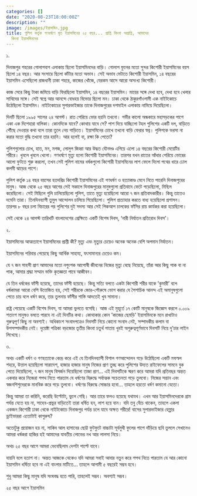 ```yaml
---
categories: []
date: "2020-08-23T18:00:00Z"
description: ""
image: /images/ইয়াসমিন.jpg
title: পুলিশ কর্তৃক গণধর্ষণে মৃত ইয়াসমিনের ২৫ বছর... প্রাপ্তি কিংবা অপ্রাপ্তি, আমাদের
  কিংবা ইয়াসমিনদের
---
```

১.

দিনাজপুর শহরের গোলাপবাগ এলাকায় ছিলো ইয়াসমিনদের বাড়ি। গোলাপ ফুলের মতো সুন্দর কিশোরী ইয়াসমিনের বয়স ছিলো ১৪ বছর। আর সংসারে ছিলো কাঁটার মতো অভাব। সেই অভাব মেটাতে কিশোরী ইয়াসমিন, ১৪ বছরের ইয়াসমিন এসেছিলো রাজধানী ঢাকা শহরে, কাজের খোঁজে, যেরকম আসে আরো অসংখ্য কিশোরী। 

কাজ সেরে কিছু টাকা জমিয়ে বাড়ি ফিরছিলো ইয়াসমিন, ১৪ বছরের ইয়াসমিন। মায়ের সঙ্গে দেখা হবে, দেখা হবে খেলার সাথিদের সঙ্গে। সেই স্বপ্নে আর আনন্দে বোধহয় বিভোর ছিলো মন। ঢাকা থেকে ঠাকুরগাঁওগামী এক নাইটকোচে উঠেছিলো ইয়াসমিন। নাইটকোচের সুপারভাইজার তাকে দিনাজপুরের দশমাইল এলাকায় নামিয়ে দিয়েছিলো। 

দিনটি ছিলো ১৯৯৫ সালের ২৪ আগস্ট। রাত পেরিয়ে ভোর হয়নি তখনো। গভীর কালো অন্ধকারে মহাসড়কের পাশে একা এক দিশেহারা বালিকা। কোনদিকে যাবে? কোথায় যাবে সে? পাশ দিয়ে যাচ্ছিলো টহল পুলিশের একটি দল, বাড়িতে পৌঁছে দেওয়ার কথা বলে তারা তুলে নেয় গাড়িতে। ইয়াসমিনের চোখে তখনো বাড়ি ফেরার স্বপ্ন। পুলিশকে ভরসা না করার মতো বুদ্ধি তখনো তার হয়নি। আর হলেই বা, রক্ষা কি পেতো?

পুলিশগুলোর চোখ, হাত, মন, মগজ, লোলুপ জিহ্বা আর উদ্ধত যৌনদণ্ড এগিয়ে এলো ১৪ বছরের কিশোরী মেয়েটির শরীরে। খুবলে খুবলে খেলো। গণধর্ষণে মৃত্যু হলো কিশোরী ইয়াসমিনের। তারপর যখন রাতের আঁধার পেরিয়ে ভোরের আলো ফুটতে শুরু করলো, তখন সেই পুলিশ নামের ধর্ষকগুলো কিশোরী ইয়াসমিনের লাশ ফেলে দিলো পথের ধারে ঢোল কলমী ঝাড়ের পাশে। 

পুলিশ কর্তৃক ১৪ বছর বয়সের হতদরিদ্র কিশোরী ইয়াসমিনের এই গণধর্ষণ ও হত্যাকাণ্ড মেনে নিতে পারেনি দিনাজপুরের মানুষ। আজ থেকে ২৫ বছর আগের সেই সকালে দিনাজপুরের মানুষগুলো প্রতিবাদে ফেটে পড়েছিলো, মিছিল করেছিলো। সেই মিছিলে গুলি চালিয়েছিলো পুলিশ, তাতে মৃত্যু হয়েছিলো আরো ৭ জন প্রতিবাদকারীর। কিন্তু তাতেও দমেনি তারা। তিনদিনব্যাপী তুমুল আন্দোলন চালিয়ে গিয়েছিলো। পুলিশ প্রত্যাহার করতে বাধ্য হয়েছিলো প্রশাসন। তারপর ৮ বছর চলা বিচারের পর পুলিশের দুই সদস্য আর সেই পিকআপ চালকের ফাঁসির রায় কার্যকর করা হয়েছিলো। 

সেই থেকে ২৪ আগস্ট তারিখটি বাংলাদেশের প্রেক্ষিতে একটি বিশেষ দিবস, ‘নারী নির্যাতন প্রতিরোধ দিবস’। 

২.

ইয়াসমিনের আত্মত্যাগে ইয়াসমিনের প্রাপ্তী কী? মৃত্যু এবং মৃত্যুর চেয়েও অনেক অনেক বেশি অপমান নির্যাতন। 

ইয়াসমিনের পরিবার পেয়েছে কিছু আর্থিক সাহায্য, যৎসামান্যর চেয়েও কম। 

যে ৭ জন সাহসী প্রাণ আমাদের মতো নপুংশক আপোষী জীবনের নিজের মৃত্যু বেছে নিয়েছে, তাঁরা আর কিছু পাক বা না পাক, আমার শ্রদ্ধা সম্মান ভক্তি কৃতজ্ঞতা পাবে আজীবন। 

যে তিন ধর্ষকের ফাঁসী হয়েছে, তাদের ফাঁসী হয়েছে। কিন্তু সত্যি বলতে একটা কিশোরী শরীর যাকে ’কুমারী’ বলে ধর্ষকামরা আরো বেশি উত্তেজিত হয়, সেই শরীরকে জোর-পৌরুষে ভোগ করার যে পৈশাচিক আনন্দ এই অমানুষগুলো পেতে চায় বলে ধর্ষণ করে, তার তুলনায় ফাঁসীর শাস্তি আদতেই খুব সামান্য। 

রাষ্ট্র পেয়েছে একটি বিশেষ দিবস, যা আমরা ভুলতে বসেছি। আজ এই মুহূর্তে ১৭ কোটি মানুষকে জিজ্ঞেস করলে ০.০০৯ শতাংশ মানুষও বলতে পারবে না এই দিনটির কথা। কোথাকার কোন ’কাজের ছেমড়ি’ ইয়াসমিনকে মনে রাখাটাও গুরুত্বপূর্ণ কিছু না অবশ্যই। অধিকাংশ সংবাদপত্রেও দিবসটি নিয়ে কোনো সংবাদ নেই, সম্পাদকীয় কলাম বা উপসম্পাদকীয় নেই। দুয়েক্টা পত্রিকা বড়জোর তৃতীয় কিংবা চতুর্থ পাতায় খুবই অগুরুত্বপূর্ণভাবে দিবসটি নিয়ে দু’চার লাইন লিখেছে। 

৩.

অথচ একটি ধর্ষণ ও গণহত্যাকে কেন্দ্র করে এই যে তিনদিনব্যাপী বিশাল গণআন্দোলন গড়ে উঠেছিলো একটি মফস্বল শহরে, উত্তাল হয়েছিলো সারাদেশ, হাজার হাজার মানুষ নিজের প্রাণ তুচ্ছ করে পুলিশের উদ্যত রাইফেলের সামনে বুক পেতে দিয়েছিলো, ৭ জন মানুষ বিসর্জন দিয়েছিলো তাজা প্রাণ... এই দিবসটিকে স্মরণ করে আমরা যদি প্রতিবছর অন্তত একবার করে নিজেরা শপথ নিতে পারতাম যে ধর্ষণের বিরুদ্ধে সর্বাত্মক সচেতনতা গড়ে তুলবো। নিজের সন্তান এবং স্বজনশিশুদেরকে মানবিক করে গড়ে তুলবো। ধর্ষণের বিরুদ্ধে সোচ্চার হবো... তাহলে হয়তো ধর্ষণ কমানো যেতো। 

কিন্তু আমরা তা করিনি, করেছি উল্টোটা, ভুলে গেছি। আর তারে ফলও হয়েছে যথাযথ। এখন আর ইয়াসমিনদেরকে গ্রাম পর্যন্ত যেতে হয় না, সাহেব-প্রভুর বাড়িতেই তারা ধর্ষিত হন, লাশ হয়ে যান। যদি তবু বেঁচে থাকেন, তাহলে একলা একজন কিশোরী ঢাকা থেকে নাইটকোচে দিনাজপুর পর্যন্ত চলে যাবে অক্ষত শরীরে! বাসের সুপারভাইজার হেল্পার ড্রাইভাররা এতোটাই কাপুরুষ?

অতোটুকু প্রয়োজন হয় না, সাকিব আল হাসানের ছোট্ট ফুটফুটে বাচ্চাটা সূর্যমুখী ফুলের পাশে দাঁড়িয়ে ছবি তুললে সেখানেও আমরা ধর্ষকরা হাজির হই আমাদের যাবতীয় লোভের নখ আর লালসা নিয়ে। 

অথচ ২৫ বছর আগে আমরা ভেবেছিলাম দেশটা পাল্টে যাবে। 

যায়নি বলে হতাশ না। অন্তত আজকে থেকেও যদি আমরা সবাই আবার নতুন করে শপথ নিতে পারতাম যে আর কোনো ইয়াসমিন ধর্ষিতা হবে না এই বাংলার মাটিতে... তাহলে আগামী ৫ বছরেই সম্ভব হবে। 

শুধু আমরা কিছু মানুষ যদি সংঘবদ্ধ হতে পারি, তাহলেই সম্ভব। অবশ্যই সম্ভব। 

২৫ বছর আগে ইয়াসমিন